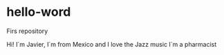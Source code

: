 # hello-word
Firs repository 

Hi! 
I´m Javier, I´m from Mexico and I love the Jazz music 
I´m a pharmacist 
